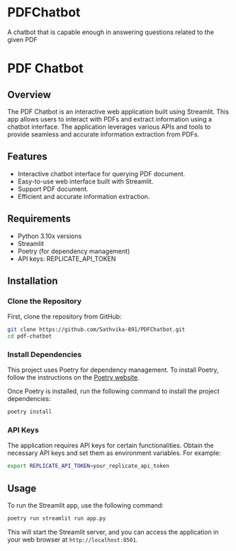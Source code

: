 # PDFChatbot
A chatbot that is capable enough in answering questions related to the given PDF 
# PDF Chatbot

## Overview

The PDF Chatbot is an interactive web application built using Streamlit. This app allows users to interact with PDFs and extract information using a chatbot interface. The application leverages various APIs and tools to provide seamless and accurate information extraction from PDFs.

## Features

- Interactive chatbot interface for querying PDF document.
- Easy-to-use web interface built with Streamlit.
- Support PDF document.
- Efficient and accurate information extraction.

## Requirements

- Python 3.10x versions
- Streamlit
- Poetry (for dependency management)
- API keys: REPLICATE_API_TOKEN

## Installation

### Clone the Repository

First, clone the repository from GitHub:

```sh
git clone https://github.com/Sathvika-891/PDFChatbot.git
cd pdf-chatbot
```

### Install Dependencies

This project uses Poetry for dependency management. To install Poetry, follow the instructions on the [Poetry website](https://python-poetry.org/docs/#installation).

Once Poetry is installed, run the following command to install the project dependencies:

```sh
poetry install
```

### API Keys

The application requires API keys for certain functionalities. Obtain the necessary API keys and set them as environment variables. For example:

```sh
export REPLICATE_API_TOKEN=your_replicate_api_token
```

## Usage

To run the Streamlit app, use the following command:

```sh
poetry run streamlit run app.py
```

This will start the Streamlit server, and you can access the application in your web browser at `http://localhost:8501`.

